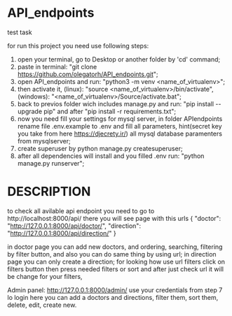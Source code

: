 # API_endpoints
test task

for run this project you need use following steps:
1) open your terminal, go to Desktop or another folder by 'cd' command;
2) paste in terminal: "git clone https://github.com/olegatorh/API_endpoints.git"; 
3) open API_endpoints and run: "python3 -m venv <name_of_virtualenv>";
4) then activate it, (linux): "source <name_of_virtualenv>/bin/activate", (windows): "<name_of_virtualenv>/Source/activate.bat";
5) back to previos folder wich includes manage.py and run: "pip install --upgrade pip" and after "pip install -r requirements.txt";
6) now you need fill your settings for mysql server, in folder APIendpoints rename file .env.example to .env and fill all parameters, hint(secret key you take from here https://djecrety.ir/) all mysql database paramenters from mysqlserver;
7) create superuser by python manage.py createsuperuser;
8) after all dependencies will install and you filled .env run: "python manage.py runserver";

# DESCRIPTION
to check all avilable api endpoint you need to go to http://localhost:8000/api/
there you will see page with this urls
{
    "doctor": "http://127.0.0.1:8000/api/doctor/",
    "direction": "http://127.0.0.1:8000/api/direction/"
}

in doctor page you can add new doctors, and ordering, searching, filtering by filter button, and also you can do same thing by using url;
in direction page you can only create a direction;
for looking  how use url filters click on filters button then  press needed filters or sort and after just check url it will be change for your filters,

Admin panel: http://127.0.0.1:8000/admin/
use your credentials from step 7 lo login
here you can add a doctors and directions, filter them, sort them, delete, edit, create new. 
